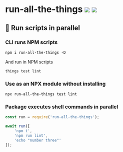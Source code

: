 # run-all-the-things [![](https://img.shields.io/npm/v/run-all-the-things.svg)](https://www.npmjs.com/package/run-all-the-things) [![](https://img.shields.io/badge/source--000000.svg?logo=github&style=social)](https://github.com/omrilotan/mono/tree/master/packages/run-all-the-things)

## 👟 Run scripts in parallel

### CLI runs NPM scripts
```
npm i run-all-the-things -D
```

And run in NPM scripts
```
things test lint
```

### Use as an NPX module without installing
```
npx run-all-the-things test lint
```

### Package executes shell commands in parallel
```js
const run = require('run-all-the-things');

await run([
	'npm t',
	'npm run lint',
	'echo "number three"'
]);

```
